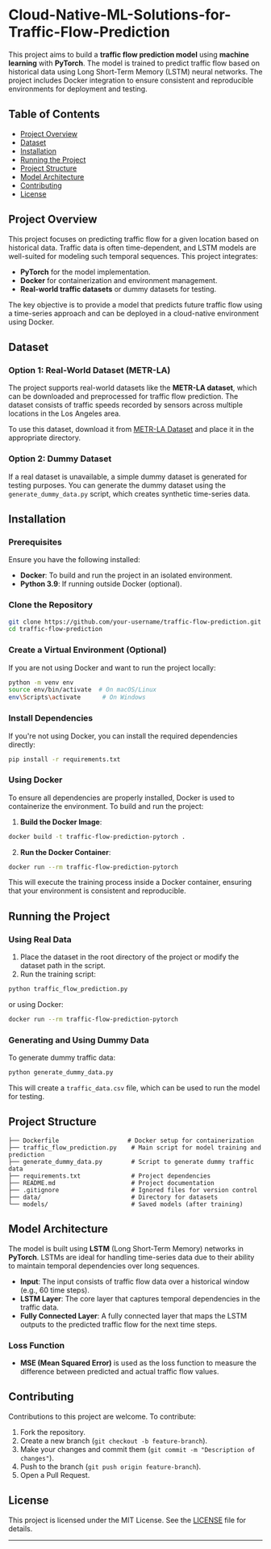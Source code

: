 # Cloud-Native-ML-Solutions-for-Traffic-Flow-Prediction



This project aims to build a **traffic flow prediction model** using **machine learning** with **PyTorch**. The model is trained to predict traffic flow based on historical data using Long Short-Term Memory (LSTM) neural networks. The project includes Docker integration to ensure consistent and reproducible environments for deployment and testing.

## Table of Contents

- [Project Overview](#project-overview)
- [Dataset](#dataset)
- [Installation](#installation)
- [Running the Project](#running-the-project)
- [Project Structure](#project-structure)
- [Model Architecture](#model-architecture)
- [Contributing](#contributing)
- [License](#license)

## Project Overview

This project focuses on predicting traffic flow for a given location based on historical data. Traffic data is often time-dependent, and LSTM models are well-suited for modeling such temporal sequences. This project integrates:
- **PyTorch** for the model implementation.
- **Docker** for containerization and environment management.
- **Real-world traffic datasets** or dummy datasets for testing.

The key objective is to provide a model that predicts future traffic flow using a time-series approach and can be deployed in a cloud-native environment using Docker.

## Dataset

### Option 1: Real-World Dataset (METR-LA)
The project supports real-world datasets like the **METR-LA dataset**, which can be downloaded and preprocessed for traffic flow prediction. The dataset consists of traffic speeds recorded by sensors across multiple locations in the Los Angeles area.

To use this dataset, download it from [METR-LA Dataset](https://github.com/liyaguang/DCRNN) and place it in the appropriate directory.

### Option 2: Dummy Dataset
If a real dataset is unavailable, a simple dummy dataset is generated for testing purposes. You can generate the dummy dataset using the `generate_dummy_data.py` script, which creates synthetic time-series data.

## Installation

### Prerequisites

Ensure you have the following installed:
- **Docker**: To build and run the project in an isolated environment.
- **Python 3.9**: If running outside Docker (optional).

### Clone the Repository

```bash
git clone https://github.com/your-username/traffic-flow-prediction.git
cd traffic-flow-prediction
```

### Create a Virtual Environment (Optional)

If you are not using Docker and want to run the project locally:

```bash
python -m venv env
source env/bin/activate  # On macOS/Linux
env\Scripts\activate      # On Windows
```

### Install Dependencies

If you're not using Docker, you can install the required dependencies directly:

```bash
pip install -r requirements.txt
```

### Using Docker

To ensure all dependencies are properly installed, Docker is used to containerize the environment. To build and run the project:

1. **Build the Docker Image**:

```bash
docker build -t traffic-flow-prediction-pytorch .
```

2. **Run the Docker Container**:

```bash
docker run --rm traffic-flow-prediction-pytorch
```

This will execute the training process inside a Docker container, ensuring that your environment is consistent and reproducible.

## Running the Project

### Using Real Data

1. Place the dataset in the root directory of the project or modify the dataset path in the script.
2. Run the training script:

```bash
python traffic_flow_prediction.py
```

or using Docker:

```bash
docker run --rm traffic-flow-prediction-pytorch
```

### Generating and Using Dummy Data

To generate dummy traffic data:

```bash
python generate_dummy_data.py
```

This will create a `traffic_data.csv` file, which can be used to run the model for testing.

## Project Structure

```plaintext
├── Dockerfile                   # Docker setup for containerization
├── traffic_flow_prediction.py    # Main script for model training and prediction
├── generate_dummy_data.py        # Script to generate dummy traffic data
├── requirements.txt              # Project dependencies
├── README.md                     # Project documentation
├── .gitignore                    # Ignored files for version control
├── data/                         # Directory for datasets
└── models/                       # Saved models (after training)
```

## Model Architecture

The model is built using **LSTM** (Long Short-Term Memory) networks in **PyTorch**. LSTMs are ideal for handling time-series data due to their ability to maintain temporal dependencies over long sequences.

- **Input**: The input consists of traffic flow data over a historical window (e.g., 60 time steps).
- **LSTM Layer**: The core layer that captures temporal dependencies in the traffic data.
- **Fully Connected Layer**: A fully connected layer that maps the LSTM outputs to the predicted traffic flow for the next time steps.

### Loss Function
- **MSE (Mean Squared Error)** is used as the loss function to measure the difference between predicted and actual traffic flow values.

## Contributing

Contributions to this project are welcome. To contribute:

1. Fork the repository.
2. Create a new branch (`git checkout -b feature-branch`).
3. Make your changes and commit them (`git commit -m "Description of changes"`).
4. Push to the branch (`git push origin feature-branch`).
5. Open a Pull Request.

## License

This project is licensed under the MIT License. See the [LICENSE](LICENSE) file for details.

---

